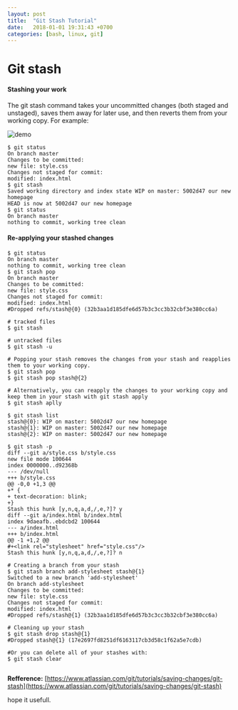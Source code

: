 ```yaml
---
layout: post
title:  "Git Stash Tutorial"
date:   2018-01-01 19:31:43 +0700
categories: [bash, linux, git]
---
```


# Git stash
#### Stashing your work
The git stash command takes your uncommitted changes (both staged and unstaged), saves them away for later use, and then reverts them from your working copy. For example:

![demo](https://raw.githubusercontent.com/datagit/datagit.github.io/master/static/img/_posts/git_stash.png)
```
$ git status
On branch master
Changes to be committed:
new file: style.css
Changes not staged for commit:
modified: index.html
$ git stash
Saved working directory and index state WIP on master: 5002d47 our new homepage
HEAD is now at 5002d47 our new homepage
$ git status
On branch master
nothing to commit, working tree clean
```
#### Re-applying your stashed changes
```
$ git status
On branch master
nothing to commit, working tree clean
$ git stash pop
On branch master
Changes to be committed:
new file: style.css
Changes not staged for commit:
modified: index.html
#Dropped refs/stash@{0} (32b3aa1d185dfe6d57b3c3cc3b32cbf3e380cc6a)
```

```
# tracked files
$ git stash 

# untracked files
$ git stash -u

# Popping your stash removes the changes from your stash and reapplies them to your working copy.
$ git stash pop
$ git stash pop stash@{2}

# Alternatively, you can reapply the changes to your working copy and keep them in your stash with git stash apply
$ git stash aplly

$ git stash list
stash@{0}: WIP on master: 5002d47 our new homepage
stash@{1}: WIP on master: 5002d47 our new homepage
stash@{2}: WIP on master: 5002d47 our new homepage

$ git stash -p
diff --git a/style.css b/style.css
new file mode 100644
index 0000000..d92368b
--- /dev/null
+++ b/style.css
@@ -0,0 +1,3 @@
+* {
+ text-decoration: blink;
+}
Stash this hunk [y,n,q,a,d,/,e,?]? y
diff --git a/index.html b/index.html
index 9daeafb..ebdcbd2 100644
--- a/index.html
+++ b/index.html
@@ -1 +1,2 @@
#+<link rel="stylesheet" href="style.css"/>
Stash this hunk [y,n,q,a,d,/,e,?]? n

# Creating a branch from your stash
$ git stash branch add-stylesheet stash@{1}
Switched to a new branch 'add-stylesheet'
On branch add-stylesheet
Changes to be committed:
new file: style.css
Changes not staged for commit:
modified: index.html
#Dropped refs/stash@{1} (32b3aa1d185dfe6d57b3c3cc3b32cbf3e380cc6a)

# Cleaning up your stash
$ git stash drop stash@{1}
#Dropped stash@{1} (17e2697fd8251df6163117cb3d58c1f62a5e7cdb)

#Or you can delete all of your stashes with:
$ git stash clear


```


**Refference:** [https://www.atlassian.com/git/tutorials/saving-changes/git-stash](https://www.atlassian.com/git/tutorials/saving-changes/git-stash)

hope it usefull.
